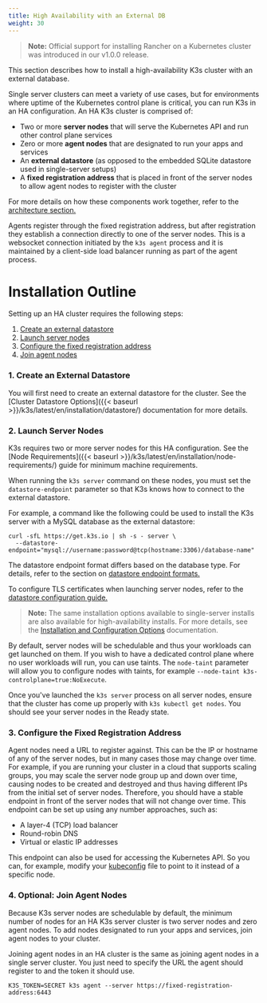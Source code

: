 ```yaml
---
title: High Availability with an External DB
weight: 30
---
```


>**Note:** Official support for installing Rancher on a Kubernetes cluster was introduced in our v1.0.0 release.

This section describes how to install a high-availability K3s cluster with an external database.

Single server clusters can meet a variety of use cases, but for environments where uptime of the Kubernetes control plane is critical, you can run K3s in an HA configuration. An HA K3s cluster is comprised of:

* Two or more **server nodes** that will serve the Kubernetes API and run other control plane services
* Zero or more **agent nodes** that are designated to run your apps and services
* An **external datastore** (as opposed to the embedded SQLite datastore used in single-server setups)
* A **fixed registration address** that is placed in front of the server nodes to allow agent nodes to register with the cluster

For more details on how these components work together, refer to the [architecture section.]({{<baseurl>}}/k3s/latest/en/architecture/#high-availability-with-an-external-db)

Agents register through the fixed registration address, but after registration they establish a connection directly to one of the server nodes. This is a websocket connection initiated by the `k3s agent` process and it is maintained by a client-side load balancer running as part of the agent process.

# Installation Outline

Setting up an HA cluster requires the following steps:

1. [Create an external datastore](#1-create-an-external-datastore)
2. [Launch server nodes](#2-launch-server-nodes)
3. [Configure the fixed registration address](#3-configure-the-fixed-registration-address)
4. [Join agent nodes](#4-join-agent-nodes)

### 1. Create an External Datastore
You will first need to create an external datastore for the cluster. See the [Cluster Datastore Options]({{< baseurl >}}/k3s/latest/en/installation/datastore/) documentation for more details.

### 2. Launch Server Nodes
K3s requires two or more server nodes for this HA configuration. See the [Node Requirements]({{< baseurl >}}/k3s/latest/en/installation/node-requirements/) guide for minimum machine requirements.

When running the `k3s server` command on these nodes, you must set the `datastore-endpoint` parameter so that K3s knows how to connect to the external datastore.

For example, a command like the following could be used to install the K3s server with a MySQL database as the external datastore:

```
curl -sfL https://get.k3s.io | sh -s - server \
  --datastore-endpoint="mysql://username:password@tcp(hostname:3306)/database-name"
```

The datastore endpoint format differs based on the database type. For details, refer to the section on [datastore endpoint formats.]({{<baseurl>}}/k3s/latest/en/installation/datastore/#datastore-endpoint-format-and-functionality)

To configure TLS certificates when launching server nodes, refer to the [datastore configuration guide.]({{<baseurl>}}/k3s/latest/en/installation/datastore/#external-datastore-configuration-parameters)

> **Note:** The same installation options available to single-server installs are also available for high-availability installs. For more details, see the [Installation and Configuration Options]({{<baseurl>}}/k3s/latest/en/installation/install-options/) documentation.

By default, server nodes will be schedulable and thus your workloads can get launched on them. If you wish to have a dedicated control plane where no user workloads will run, you can use taints. The <span style='white-space: nowrap'>`node-taint`</span> parameter will allow you to configure nodes with taints, for example <span style='white-space: nowrap'>`--node-taint k3s-controlplane=true:NoExecute`</span>.

Once you've launched the `k3s server` process on all server nodes, ensure that the cluster has come up properly with `k3s kubectl get nodes`. You should see your server nodes in the Ready state. 

### 3. Configure the Fixed Registration Address
Agent nodes need a URL to register against. This can be the IP or hostname of any of the server nodes, but in many cases those may change over time. For example, if you are running your cluster in a cloud that supports scaling groups, you may scale the server node group up and down over time, causing nodes to be created and destroyed and thus having different IPs from the initial set of server nodes. Therefore, you should have a stable endpoint in front of the server nodes that will not change over time. This endpoint can be set up using any number approaches, such as:

* A layer-4 (TCP) load balancer
* Round-robin DNS
* Virtual or elastic IP addresses

This endpoint can also be used for accessing the Kubernetes API. So you can, for example, modify your [kubeconfig](https://kubernetes.io/docs/concepts/configuration/organize-cluster-access-kubeconfig/) file to point to it instead of a specific node.

### 4. Optional: Join Agent Nodes

Because K3s server nodes are schedulable by default, the minimum number of nodes for an HA K3s server cluster is two server nodes and zero agent nodes. To add nodes designated to run your apps and services, join agent nodes to your cluster.

Joining agent nodes in an HA cluster is the same as joining agent nodes in a single server cluster. You just need to specify the URL the agent should register to and the token it should use.
```
K3S_TOKEN=SECRET k3s agent --server https://fixed-registration-address:6443
```
